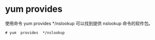 # yum  provides

使用命令 yum provides */nslookup 可以找到提供 nslookup 命令的软件包。

```
# yum  provides  */nslookup
```